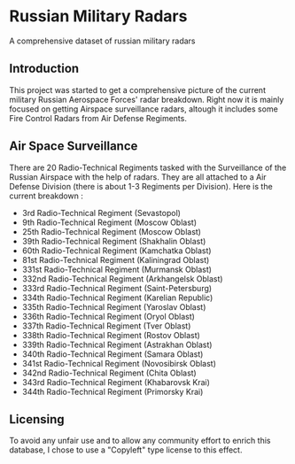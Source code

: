 # Russian Military Radars
A comprehensive dataset of russian military radars

## Introduction

This project was started to get a comprehensive picture of the current military Russian Aerospace Forces' radar breakdown. Right now it is mainly focused on getting Airspace surveillance radars, altough it includes some Fire Control Radars from Air Defense Regiments.


## Air Space Surveillance

There are 20 Radio-Technical Regiments tasked with the Surveillance of the Russian Airspace with the help of radars. They are all attached to a Air Defense Division (there is about 1-3 Regiments per Division). Here is the current breakdown :
  - 3rd Radio-Technical Regiment (Sevastopol)
  - 9th Radio-Technical Regiment (Moscow Oblast)
  - 25th Radio-Technical Regiment (Moscow Oblast)
  - 39th Radio-Technical Regiment (Shakhalin Oblast)
  - 60th Radio-Technical Regiment (Kamchatka Oblast)
  - 81st Radio-Technical Regiment (Kaliningrad Oblast)
  - 331st Radio-Technical Regiment (Murmansk Oblast)
  - 332nd Radio-Technical Regiment (Arkhangelsk Oblast)
  - 333rd Radio-Technical Regiment (Saint-Petersburg)
  - 334th Radio-Technical Regiment (Karelian Republic)
  - 335th Radio-Technical Regiment (Yaroslav Oblast)
  - 336th Radio-Technical Regiment (Oryol Oblast)
  - 337th Radio-Technical Regiment (Tver Oblast)
  - 338th Radio-Technical Regiment (Rostov Oblast)
  - 339th Radio-Technical Regiment (Astrakhan Oblast)
  - 340th Radio-Technical Regiment (Samara Oblast)
  - 341st Radio-Technical Regiment (Novosibirsk Oblast)
  - 342nd Radio-Technical Regiment (Chita Oblast)
  - 343rd Radio-Technical Regiment (Khabarovsk Krai)
  - 344th Radio-Technical Regiment (Primorsky Krai)

## Licensing

To avoid any unfair use and to allow any community effort to enrich this database, I chose to use a "Copyleft" type license to this effect. 